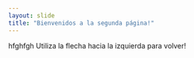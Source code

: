 ```yaml
---
layout: slide
title: "Bienvenidos a la segunda página!"
---
```

hfghfgh
Utiliza la flecha hacia la izquierda para volver!

